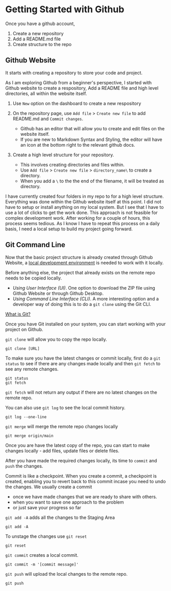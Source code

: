 # Getting Started with Github

Once you have a github account, 

1. Create a new repository
2. Add a README.md file
3. Create structure to the repo

## Github Website

It starts with creating a repository to store your code and project.

As I am exploring Github from a beginner's perspective, I started with Github website to create a respository, Add a README file and high level directories, all within the website itself.

1. Use `New` option on the dashboard to create a new respository
   
2. On the repository page, use `Add file` > `Create new file` to add README.md and `Commit changes`.
   - Github has an editor that will allow you to create and edit files on the website itself.
   - If you are new to Markdown Syntax and Styling, the editor will have an icon at the bottom right to the relevant github docs.
     
3. Create a high level structure for your repository.
   - This involves creating directories and files within.
   - Use `Add file` > `Create new file` > `directory_name\` to create a directory.
   - When you add a `\` to the the end of the filename, it will be treated as directory.

I have currently created four folders in my repo to for a high level structure. Everything was done within the Github website itself at this point. I did not have to setup or install anything on my local system. But I see that I have to use a lot of clicks to get the work done. This approach is not feasible for complex development work. After working for a couple of hours, this process seems tedious. As I know I have to repeat this process on a daily basis, I need a local setup to build my project going forward.

## Git Command Line

Now that the basic project structure is already created through Github Website, a [local development environment](</Tools/Local Development Environment.md>) is needed to work with it locally. 

Before anything else, the project that already exists on the remote repo needs to be copied locally. 
- _Using User Interface (UI)_. One option to download the ZIP file using Github Website or through Github Desktop.
- _Using Command Line Interface (CLI)_. A more interesting option and a developer way of doing this is to do a `git clone` using the Git CLI.

[What is Git?](/Tools/Git.md)

Once you have Git installed on your system, you can start working with your project on Github.

`git clone` will allow you to copy the repo locally.

```
git clone [URL]
```

To make sure you have the latest changes or commit locally, first do a `git status` to see if there are any changes made locally and then `git fetch` to see any remote changes.

```
git status
git fetch
```

`git fetch` will not return any output if there are no latest changes on the remote repo.

You can also use `git log` to see the local commit history.

```
git log --one-line
```

`git merge` will merge the remote repo changes locally

```
git merge origin/main
```

Once you are have the latest copy of the repo, you can start to make changes locally - add files, update files or delete files.

After you have made the required changes locally, its time to `commit` and `push` the changes.

Commit is like a checkpoint. When you create a commit, a checkpoint is created, enabling you to revert back to this commit incase you need to undo the changes. 
We usually create a commit 
- once we have made changes that we are ready to share with others.
- when you want to save one approach to the problem
- or just save your progress so far

`git add -A` adds all the changes to the Staging Area

```
git add -A
```

To unstage the changes use `git reset`
```
git reset
```

`git commit` creates a local commit.

```
git commit -m '[commit message]'
```

`git push` will upload the local changes to the remote repo.

```
git push
```

























